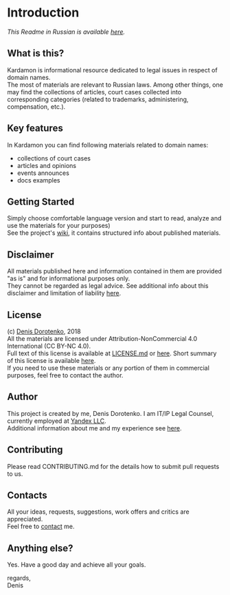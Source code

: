 # Introduction

_This Readme in Russian is available_ [_here_](./)_._

## What is this?

Kardamon is informational resource dedicated to legal issues in respect of domain names.  
The most of materials are relevant to Russian laws. Among other things, one may find the collections of articles, court cases collected into corresponding categories \(related to trademarks, administering, compensation, etc.\).

## Key features

In Kardamon you can find following materials related to domain names:

* collections of court cases 
* articles and opinions
* events announces 
* docs examples

## Getting Started

Simply choose comfortable language version and start to read, analyze and use the materials for your purposes\)  
See the project's [wiki](https://github.com/xCounsel/cardamom/wiki), it contains structured info about published materials.

## Disclaimer

All materials published here and information contained in them are provided "as is" and for informational purposes only.  
They cannot be regarded as legal advice. See additional info about this disclaimer and limitation of liability [here](./).

## License

\(c\) [Denis Dorotenko](http://linkedin.com/in/dorotenko/), 2018  
All the materials are licensed under Attribution-NonCommercial 4.0 International \(CC BY-NC 4.0\).  
Full text of this license is available at [LICENSE.md](./) or [here](https://creativecommons.org/licenses/by-nc/4.0/legalcode). Short summary of this license is available [here](https://creativecommons.org/licenses/by-nc/4.0/).  
If you need to use these materials or any portion of them in commercial purposes, feel free to contact the author.

## Author

This project is created by me, Denis Dorotenko. I am IT/IP Legal Counsel, currently employed at [Yandex LLC](https://yandex.com/company/).  
Additional information about me and my experience see [here](./).

## Contributing

Please read CONTRIBUTING.md for the details how to submit pull requests to us.

## Contacts

All your ideas, requests, suggestions, work offers and critics are appreciated.  
Feel free to [contact](./) me.

## Anything else?

Yes. Have a good day and achieve all your goals.

regards,  
Denis

